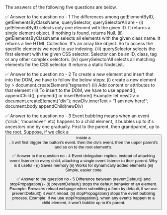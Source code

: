 The answers of the following five questions are below.

✅ Answer to the question no - 1
The differences among getElementByID, getElementsByClassName, querySelector, querySelectorAll are -
(i) getElementByID selects only one element with the given ID. It returns a single element object. If nothing is found, returns Null.
(ii) getElementsByClassName selects all elements with the given class name. It returns a live HTML Collection. It's an array like object. So to access the specific elements we need to use indexing.
(iii) querySelector selects the first element with the given CSS selector. Selector can be an ID, class, tag or any other complex selectors.
(iv) querySelectorAll selects all matching elements for the CSS selector. It returns a static NodeList.

✅ Answer to the question no - 2
To create a new element and insert that into the DOM, we have to follow the below steps:
(i) create a new element by > document.createElement('tagname')
(ii) Add content or attributes to that element
(iii) To insert to the DOM, we have to use append(), appendChild(), prepend() or insertBefore()
Example:
let newDiv = document.createElement("div");
newDiv.innerText = "I am new here!";
document.body.appendChild(newDiv)

✅ Answer to the question no - 3
Event bubbling means when an event ('click', 'mouseover' etc) happens to a child element, it bubbles up to it's ancestors one by one gradually. First to the parent, then grandparent, up to the root.
Suppose, if we click a <button> inside a <div>, it will first trigger the button's event, then the div's event, then the upper parent's and so on to the root element's.

✅ Answer to the question no - 4
Event delegation implies, instead of attaching event listener to every child, attaching a single event listener to their parent.
Why is it useful -
(i) Saves memory
(ii) Works for dynamically added elements
(iii) Simple, easier code

✅ Answer to the question no - 5
Difference between preventDefault() and stopPropagation() -
(i) preventDefault() stops the default behavior of an element. Example: Browsers reload webpage when submitting a form by default, if we use preventDefault() it won't reload.
(ii) stopPropagation() stops the event bubbling process. Example: If we use stopPropagation(), when any events happen to a child element, it won't bubble up to it's parent.

